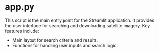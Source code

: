 # app.py

This script is the main entry point for the Streamlit application. It provides the user interface for searching and downloading satellite imagery. Key features include:

- Main layout for search criteria and results.
- Functions for handling user inputs and search logic.